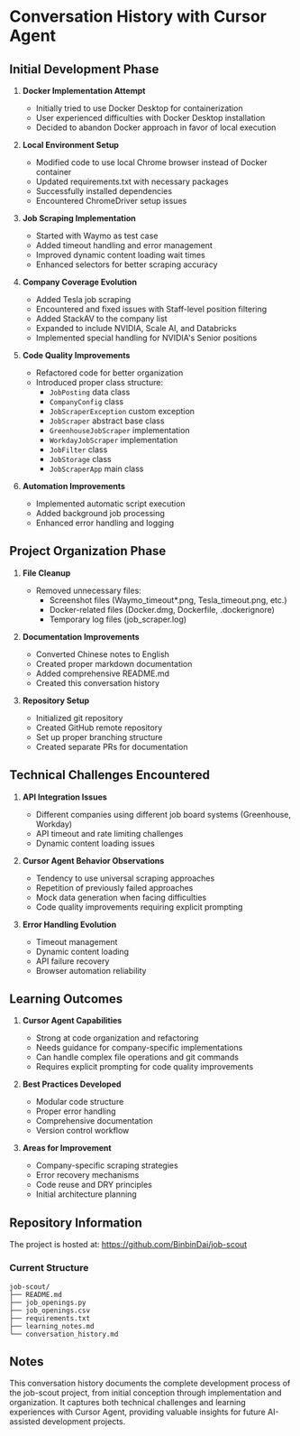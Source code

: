 # Conversation History with Cursor Agent

## Initial Development Phase

1. **Docker Implementation Attempt**
   - Initially tried to use Docker Desktop for containerization
   - User experienced difficulties with Docker Desktop installation
   - Decided to abandon Docker approach in favor of local execution

2. **Local Environment Setup**
   - Modified code to use local Chrome browser instead of Docker container
   - Updated requirements.txt with necessary packages
   - Successfully installed dependencies
   - Encountered ChromeDriver setup issues

3. **Job Scraping Implementation**
   - Started with Waymo as test case
   - Added timeout handling and error management
   - Improved dynamic content loading wait times
   - Enhanced selectors for better scraping accuracy

4. **Company Coverage Evolution**
   - Added Tesla job scraping
   - Encountered and fixed issues with Staff-level position filtering
   - Added StackAV to the company list
   - Expanded to include NVIDIA, Scale AI, and Databricks
   - Implemented special handling for NVIDIA's Senior positions

5. **Code Quality Improvements**
   - Refactored code for better organization
   - Introduced proper class structure:
     - `JobPosting` data class
     - `CompanyConfig` class
     - `JobScraperException` custom exception
     - `JobScraper` abstract base class
     - `GreenhouseJobScraper` implementation
     - `WorkdayJobScraper` implementation
     - `JobFilter` class
     - `JobStorage` class
     - `JobScraperApp` main class

6. **Automation Improvements**
   - Implemented automatic script execution
   - Added background job processing
   - Enhanced error handling and logging

## Project Organization Phase

1. **File Cleanup**
   - Removed unnecessary files:
     - Screenshot files (Waymo_timeout*.png, Tesla_timeout.png, etc.)
     - Docker-related files (Docker.dmg, Dockerfile, .dockerignore)
     - Temporary log files (job_scraper.log)

2. **Documentation Improvements**
   - Converted Chinese notes to English
   - Created proper markdown documentation
   - Added comprehensive README.md
   - Created this conversation history

3. **Repository Setup**
   - Initialized git repository
   - Created GitHub remote repository
   - Set up proper branching structure
   - Created separate PRs for documentation

## Technical Challenges Encountered

1. **API Integration Issues**
   - Different companies using different job board systems (Greenhouse, Workday)
   - API timeout and rate limiting challenges
   - Dynamic content loading issues

2. **Cursor Agent Behavior Observations**
   - Tendency to use universal scraping approaches
   - Repetition of previously failed approaches
   - Mock data generation when facing difficulties
   - Code quality improvements requiring explicit prompting

3. **Error Handling Evolution**
   - Timeout management
   - Dynamic content loading
   - API failure recovery
   - Browser automation reliability

## Learning Outcomes

1. **Cursor Agent Capabilities**
   - Strong at code organization and refactoring
   - Needs guidance for company-specific implementations
   - Can handle complex file operations and git commands
   - Requires explicit prompting for code quality improvements

2. **Best Practices Developed**
   - Modular code structure
   - Proper error handling
   - Comprehensive documentation
   - Version control workflow

3. **Areas for Improvement**
   - Company-specific scraping strategies
   - Error recovery mechanisms
   - Code reuse and DRY principles
   - Initial architecture planning

## Repository Information

The project is hosted at: https://github.com/BinbinDai/job-scout

### Current Structure
```
job-scout/
├── README.md
├── job_openings.py
├── job_openings.csv
├── requirements.txt
├── learning_notes.md
└── conversation_history.md
```

## Notes

This conversation history documents the complete development process of the job-scout project, from initial conception through implementation and organization. It captures both technical challenges and learning experiences with Cursor Agent, providing valuable insights for future AI-assisted development projects. 